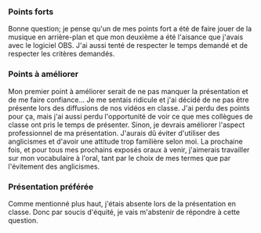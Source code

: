 ### Points forts
Bonne question; je pense qu'un de mes points fort a été de faire jouer de la musique en arrière-plan et que mon deuxième a été l'aisance que j'avais avec le logiciel OBS. J'ai aussi tenté de respecter le temps demandé et de respecter les critères demandés. 

### Points à améliorer
Mon premier point à améliorer serait de ne pas manquer la présentation et de me faire confiance... Je me sentais ridicule et j'ai décidé de ne pas être présente lors des diffusions de nos vidéos en classe. J'ai perdu des points pour ça, mais j'ai aussi perdu l'opportunité de voir ce que mes collègues de classe ont pris le temps de présenter. Sinon, je devrais améliorer l'aspect professionnel de ma présentation. J'aurais dû éviter d'utiliser des anglicismes et d'avoir une attitude trop familière selon moi. La prochaine fois, et pour tous mes prochains exposés oraux à venir, j'aimerais travailler sur mon vocabulaire à l'oral, tant par le choix de mes termes que par l'évitement des anglicismes.

### Présentation préférée
Comme mentionné plus haut, j'étais absente lors de la présentation en classe. Donc par soucis d'équité, je vais m'abstenir de répondre à cette question.

